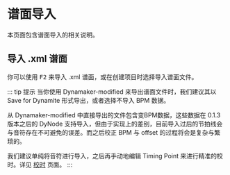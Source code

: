 # 谱面导入

本页面包含谱面导入的相关说明。

## 导入 .xml 谱面

你可以使用 <kbd>F2</kbd> 来导入 .xml 谱面，或在创建项目时选择导入谱面文件。

::: tip 提示
当你使用 Dynamaker-modified 来导出谱面文件时，我们建议其以 Save for Dynamite 形式导出，或者选择不导入 BPM 数据。

从 Dynamaker-modified 中直接导出的文件包含变BPM数据，这些数据在 0.1.3 版本之后的 DyNode 支持导入，但由于实现上的差别，目前导入过后的节拍线会与音符存在不可避免的误差。而之后校正 BPM 与 offset 的过程将会是复杂与繁琐的。

我们建议单纯将音符进行导入，之后再手动地编辑 Timing Point 来进行精准的校时。详见 [校时](/guide/timing) 页面。
:::